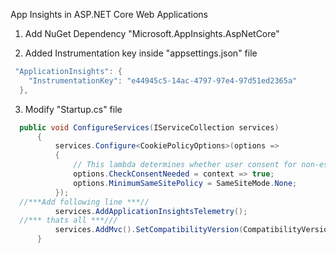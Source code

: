 App Insights in ASP.NET Core Web Applications

1. Add NuGet Dependency "Microsoft.AppInsights.AspNetCore"

2. Added Instrumentation key inside "appsettings.json" file
  
```c#
 "ApplicationInsights": {
    "InstrumentationKey": "e44945c5-14ac-4797-97e4-97d51ed2365a"
  },
```

3. Modify "Startup.cs" file

```c#
  public void ConfigureServices(IServiceCollection services)
      {
          services.Configure<CookiePolicyOptions>(options =>
          {
              // This lambda determines whether user consent for non-essential cookies is needed for a given request.
              options.CheckConsentNeeded = context => true;
              options.MinimumSameSitePolicy = SameSiteMode.None;
          });
  //***Add following line ***//
          services.AddApplicationInsightsTelemetry();
  //*** thats all ***///
          services.AddMvc().SetCompatibilityVersion(CompatibilityVersion.Version_2_1);
      }
```
